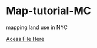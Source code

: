 # Map-tutorial-MC

mapping land use in NYC

[Acess File Here](https://mahmud-tantoush.github.io/Map-tutorial-MC/#13/40.738/-73.979)
